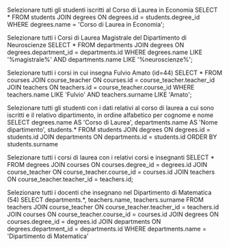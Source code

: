 Selezionare tutti gli studenti iscritti al Corso di Laurea in Economia SELECT * FROM students JOIN degrees ON degrees.id = students.degree_id WHERE degrees.name = 'Corso di Laurea in Economia';

Selezionare tutti i Corsi di Laurea Magistrale del Dipartimento di Neuroscienze SELECT * FROM departments JOIN degrees ON degrees.department_id = departments.id WHERE degrees.name LIKE '%magistrale%' AND departments.name LIKE '%neuroscienze%';

Selezionare tutti i corsi in cui insegna Fulvio Amato (id=44) SELECT * FROM courses JOIN course_teacher ON courses.id = course_teacher.teacher_id JOIN teachers ON teachers.id = course_teacher.course_id WHERE teachers.name LIKE 'Fulvio' AND teachers.surname LIKE 'Amato';

Selezionare tutti gli studenti con i dati relativi al corso di laurea a cui sono iscritti e il relativo dipartimento, in ordine alfabetico per cognome e nome SELECT degrees.name AS 'Corso di Laurea', departments.name AS 'Nome dipartimento', students.* FROM students JOIN degrees ON degrees.id = students.id JOIN departments ON departments.id = students.id ORDER BY students.surname

Selezionare tutti i corsi di laurea con i relativi corsi e insegnanti SELECT * FROM degrees JOIN courses ON courses.degree_id = degrees.id JOIN course_teacher ON course_teacher.course_id = courses.id JOIN teachers ON course_teacher.teacher_id = teachers.id;

Selezionare tutti i docenti che insegnano nel Dipartimento di Matematica (54) SELECT departments.*, teachers.name, teachers.surname FROM teachers JOIN course_teacher ON course_teacher.teacher_id = teachers.id JOIN courses ON course_teacher.course_id = courses.id JOIN degrees ON courses.degree_id = degrees.id JOIN departments ON degrees.department_id = departments.id WHERE departments.name = 'Dipartimento di Matematica'